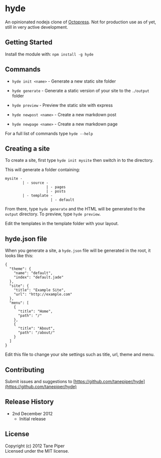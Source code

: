 # hyde

An opinionated nodejs clone of [Octopress](http://octopress.org).  Not for production use as of yet, still in
very active development.

## Getting Started
Install the module with: `npm install -g hyde`

## Commands

* `hyde init <name>` - Generate a new static site folder

* `hyde generate` - Generate a static version of your site to the `./output` folder

* `hyde preview` - Preview the static site with express

* `hyde newpost <name>` - Create a new markdown post

* `hyde newpage <name>` - Create a new markdown page

For a full list of commands type `hyde --help`

## Creating a site

To create a site, first type `hyde init mysite` then switch in to the directory.

This will generate a folder containing:

    mysite -
            | - source -
                       | - pages
                       | - posts
            | - template -
                         | - default

From there, type `hyde generate` and the HTML will be generated to the `output` directory. To preview, type
`hyde preview`.

Edit the templates in the template folder with your layout.

## hyde.json file

When you generate a site, a `hyde.json` file will be generated in the root, it looks like this:

    {
      "theme": {
        "name": "default",
        "index": "default.jade"
      },
      "site": {
        "title": "Example Site",
        "url": "http://example.com"
      },
      "menu": [
        {
          "title": "Home",
          "path": "/"
        },
        {
          "title": "About",
          "path": "/about/"
        }
      ]
    }
    
Edit this file to change your site settings such as title, url, theme and menu.

## Contributing
Submit issues and suggestions to [https://github.com/tanepiper/hyde](https://github.com/tanepiper/hyde)

## Release History
* 2nd December 2012
    * Initial release

## License
Copyright (c) 2012 Tane Piper  
Licensed under the MIT license.
